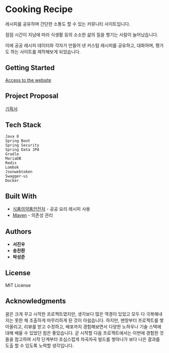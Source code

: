 # Cooking Recipe

레시피를 공유하며 간단한 소통도 할 수 있는 커뮤니티 사이트입니다.

점점 시간이 지남에 따라 식생활 등의 소소한 삶의 질을 챙기는 사람이 늘어났습니다.

이에 공공 레시피 데이터와 각자가 만들어 낸 커스텀 레시피를 공유하고, 대화하며, 평가도 하는 사이트를 제작해보게 되었습니다.

## Getting Started

[Access to the website](http://ec2-54-180-109-193.ap-northeast-2.compute.amazonaws.com/)

## Project Proposal

[기획서](https://www.notion.so/15cc5f1e382f4054a9ab0ec2517753b2/)

## Tech Stack

```
Java 8
Spring Boot
Spring Security
Spring Data JPA
Gradle
MariaDB
Redis
Lombok
Jsonwebtoken
Swagger-ui
Docker
```

## Built With

* [식품의약품안전처](http://www.foodsafetykorea.go.kr/api/openApiInfo.do?menu_grp=MENU_GRP31&menu_no=661&show_cnt=10&start_idx=1&svc_no=COOKRCP01) - 공공 요리 레시피 사용
* [Maven](https://maven.apache.org/) - 의존성 관리

## Authors

* **서진우**
* **송찬환**
* **박성준**

## License

MIT License

## Acknowledgments

꿈은 크게 꾸고 시작한 프로젝트였지만, 생각보다 많은 역경이 있었고 모두 다 극복해내지는 못한 채 조촐하게 마무리하게 된 것이 아쉽습니다.
하지만, 맨땅부터 프로젝트를 쌓아올리고, 리뷰를 받고 수정하고, 배포까지 경험해보면서 다양한 노하우나 기술 스택에 대해 배울 수 있었던 점은 좋았습니다.
곧 시작할 다음 프로젝트에서는 이번에 경험한 것들을 참고하여 시작 단계부터 조심스럽게 차곡차곡 빌드를 쌓아나가 보다 나은 결과를 도출 할 수 있도록 노력할 생각입니다.
